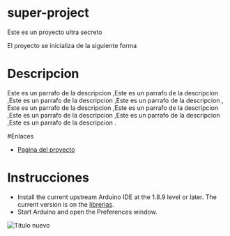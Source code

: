 # super-project
Este es un proyecto ultra secreto

El proyecto se inicializa de la siguiente forma

# Descripcion

Este es un parrafo de la descripcion ,Este es un parrafo de la descripcion ,Este es un parrafo de la descripcion ,Este es un parrafo de la descripcion ,
Este es un parrafo de la descripcion ,Este es un parrafo de la descripcion ,Este es un parrafo de la descripcion ,Este es un parrafo de la descripcion ,Este es un parrafo de la descripcion .

#Enlaces

- [Pagina del proyecto](https://www.capgemini.com/)

# Instrucciones

- Install the current upstream Arduino IDE at the 1.8.9 level or later. The current version is on the [librerias](https://mvn.com).
- Start Arduino and open the Preferences window.

![Titulo nuevo](https://m.media-amazon.com/images/I/514FUbqN7mL._AC_SL1000_.jpg)